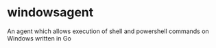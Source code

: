 windowsagent
============

An agent which allows execution of shell and powershell commands on Windows written in Go
